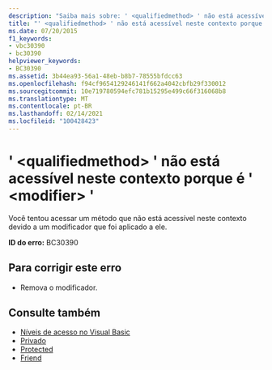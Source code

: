 ```yaml
---
description: "Saiba mais sobre: ' <qualifiedmethod> ' não está acessível neste contexto porque é ' <modifier> '"
title: "' <qualifiedmethod> ' não está acessível neste contexto porque é ' <modifier> '"
ms.date: 07/20/2015
f1_keywords:
- vbc30390
- bc30390
helpviewer_keywords:
- BC30390
ms.assetid: 3b44ea93-56a1-48eb-b8b7-78555bfdcc63
ms.openlocfilehash: f94cf9654129246141f662a4042cbfb29f330012
ms.sourcegitcommit: 10e719780594efc781b15295e499c66f316068b8
ms.translationtype: MT
ms.contentlocale: pt-BR
ms.lasthandoff: 02/14/2021
ms.locfileid: "100428423"
---
```

# <a name="qualifiedmethod-is-not-accessible-in-this-context-because-it-is-modifier"></a>' \<qualifiedmethod> ' não está acessível neste contexto porque é ' \<modifier> '

Você tentou acessar um método que não está acessível neste contexto devido a um modificador que foi aplicado a ele.  
  
 **ID do erro:** BC30390  
  
## <a name="to-correct-this-error"></a>Para corrigir este erro  
  
- Remova o modificador.  
  
## <a name="see-also"></a>Consulte também

- [Níveis de acesso no Visual Basic](../programming-guide/language-features/declared-elements/access-levels.md)
- [Privado](../language-reference/modifiers/private.md)
- [Protected](../language-reference/modifiers/protected.md)
- [Friend](../language-reference/modifiers/friend.md)
